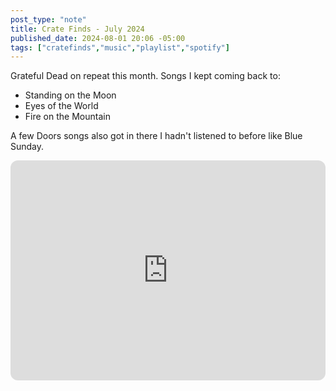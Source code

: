 ```yaml
---
post_type: "note"
title: Crate Finds - July 2024
published_date: 2024-08-01 20:06 -05:00
tags: ["cratefinds","music","playlist","spotify"]
---
```


Grateful Dead on repeat this month. Songs I kept coming back to:

- Standing on the Moon
- Eyes of the World
- Fire on the Mountain

A few Doors songs also got in there I hadn't listened to before like Blue Sunday.

<iframe style="border-radius:12px" src="https://open.spotify.com/embed/playlist/2TxI05v0WTDclWJNji0phj?utm_source=generator" width="100%" height="352" frameBorder="0" allowfullscreen="" allow="autoplay; clipboard-write; encrypted-media; fullscreen; picture-in-picture" loading="lazy"></iframe>

